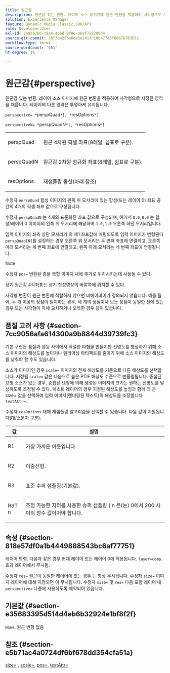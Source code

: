 ```yaml
---
title: 원근감
description: 원근감 있는 변환. 레이어 소스 이미지에 원근 변환을 적용하여 사각형으로 지정된 영역을 채웁니다. 레이어의 다른 영역은 투명하게 유지됩니다.
solution: Experience Manager
feature: Dynamic Media Classic,SDK/API
role: Developer,User
exl-id: 2e0297b0-c9a4-4bbd-9f06-368f722288d4
source-git-commit: 38f3e425be0ce3e241fc18b477e3f68b7b763b51
workflow-type: tm+mt
source-wordcount: '461'
ht-degree: 1%

---
```


# 원근감{#perspective}

원근감 있는 변환. 레이어 소스 이미지에 원근 변환을 적용하여 사각형으로 지정된 영역을 채웁니다. 레이어의 다른 영역은 투명하게 유지됩니다.

`perspective= *`perspQuad`*[, *`resOptions`*]`

`perspectiveN= *`perspQuadN`*[, *`resOptions`*]`

<table id="simpletable_4BD38BBF53964F7D97B9E58914C97B3F"> 
 <tr class="strow"> 
  <td class="stentry"> <p><span class="varname"> perspQuad</span> </p></td> 
  <td class="stentry"> <p>원근 4차원 픽셀 좌표(8레알, 쉼표로 구분). </p></td> 
 </tr> 
 <tr class="strow"> 
  <td class="stentry"> <p><span class="varname"> perspQuadN</span> </p></td> 
  <td class="stentry"> <p>원근감 2차원 정규화 좌표(8레알, 쉼표로 구분). </p></td> 
 </tr> 
 <tr class="strow"> 
  <td class="stentry"> <p><span class="varname"> resOptions</span> </p></td> 
  <td class="stentry"> <p>재샘플링 옵션(아래 참조) </p></td> 
 </tr> 
</table>

수정자 *`perspQuad`* 합성 이미지의 왼쪽 위 모서리에 있는 합성(또는 레이어 0) 좌표 공간의 4개의 픽셀 좌표 값으로 구성됩니다.

수정자 `perspQuadN` 는 4개의 표준화된 좌표 값으로 구성되며, 여기서 `0.0,0.0` 는 합성/레이어 0 이미지의 왼쪽 위 모서리에 해당하며 `1.0,1.0` 오른쪽 하단 모서리입니다.

입력 이미지의 좌측 상단 모서리가 의 제1 좌표값에 매핑되도록 입력 이미지가 변형된다 `perspQuad[N]`를 설정하는 경우 오른쪽 위 모서리는 두 번째 좌표에 연결되고, 오른쪽 아래 모서리는 세 번째 좌표에 연결되고, 왼쪽 아래 모서리는 네 번째 좌표에 연결됩니다.

>[!NOTE]
>
>수정자 `pos=` 변환된 층을 복합 이미지 내에 추가로 위치시키는데 사용될 수 있다.

상기 원근감 4각좌표는 상기 합성영상의 바깥쪽에 위치할 수 있다.

사각형 변환이 원근 변환에 적합하지 않으면 비헤이비어가 정의되지 않습니다. 예를 들어, 두 개 이상의 정점이 일치하는 경우, 세 개의 정점이나 모든 정점이 동일한 선에 있는 경우 또는 사각형이 자체 교차하거나 오목한 경우 등이 있습니다.

## 품질 고려 사항 {#section-7cc9056afa614300a9b8844d39739fc3}

기본 구현은 품질과 성능 사이에서 적절한 타협을 만들지만 선명도를 향상하기 위해 소스 이미지의 해상도를 높이거나 앨리어싱 아티팩트를 줄이기 위해 소스 이미지의 해상도를 낮춰야 할 수도 있습니다.

소스가 이미지인 경우 `scale=` 이미지의 전체 해상도를 기준으로 다른 해상도를 선택합니다. 지정됨 `scale=` 값은 다음으로 높은 PTIF 해상도 수준으로 반올림됩니다. 중첩된 요청 소스가 있는 경우, 중첩된 요청에 의해 생성된 이미지의 크기는 원하는 선명도를 달성하도록 조정될 수 있다. 텍스트 레이어의 경우 지정된 해상도를 높임과 함께 더 큰 size= 값을 선택하여 입력 이미지(렌더링된 텍스트)의 해상도를 조정합니다 `textAttr=`.

수정자 *`resOptions`* 대체 재샘플링 알고리즘을 선택할 수 있습니다. 다음 값이 지원됩니다(대/소문자 구분).

<table id="table_0F20007986324E228096888ED37219C0"> 
 <thead> 
  <tr> 
   <th class="entry"> <b> 값</b> </th> 
   <th class="entry"> <b> 설명</b> </th> 
  </tr> 
 </thead>
 <tbody> 
  <tr> 
   <td> <p> <span class="codeph"> R1</span> </p> </td> 
   <td> <p> 가장 가까운 이웃입니다 </p> </td> 
  </tr> 
  <tr> 
   <td> <p> <span class="codeph"> R2</span> </p> </td> 
   <td> <p> 이중선형. </p> </td> 
  </tr> 
  <tr> 
   <td> <p> <span class="codeph"> R3</span> </p> </td> 
   <td> <p> 표준 수퍼 샘플링(기본값). </p> </td> 
  </tr> 
  <tr> 
   <td> <p> <span class="codeph">R3T<span class="varname"> n</span></span> </p> </td> 
   <td> <p> 조정 가능한 지터를 사용한 슈퍼 샘플링 (<span class="varname"> n</span> 은(는) 0에서 200 사이의 정수 값이어야 합니다. </p> </td> 
  </tr> 
 </tbody> 
</table>

## 속성 {#section-818e57df0a1b4449888543bc6af77751}

레이어 명령. 다음과 같은 경우 현재 레이어 또는 레이어 0에 적용됩니다. `layer=comp`. 효과 레이어에서 무시됨.

수정자 `res=` 원근이 동일한 레이어에 있는 경우 는 항상 무시됩니다. 수정자 `size=` 이미지 레이어에 대해 지정되면 이 무시됩니다. 수정자 `size=` 및 `res=` 다음 포함 레이어 내 `perspective=` 나중에 사용하도록 예약되어 있습니다.

## 기본값 {#section-e35683395d514d4eb6b32924e1bf8f2f}

`None`, 원근 변형 없음

## 참조 {#section-e5b71ac4a0724df6bf678dd354cfa51a}

[size=](../../../../../is-api/http-ref/image-serving-api-ref/c-http-protocol-reference/c-data-types/r-size.md#reference-04d383f32c7b4003bed9978cb854747b) , [scale=](../../../../../is-api/http-ref/image-serving-api-ref/c-http-protocol-reference/c-command-reference/r-is-http-scale.md#reference-098c30cea1764f189e6f7c7e400cc065), [pos=](../../../../../is-api/http-ref/image-serving-api-ref/c-http-protocol-reference/c-command-reference/r-pos.md#reference-65de948f4b404f1182b22119ca332143), [textAttr=](../../../../../is-api/http-ref/image-serving-api-ref/c-http-protocol-reference/c-command-reference/r-textattr.md#reference-ff00484fa3244286abeff34911f7ec0d)

